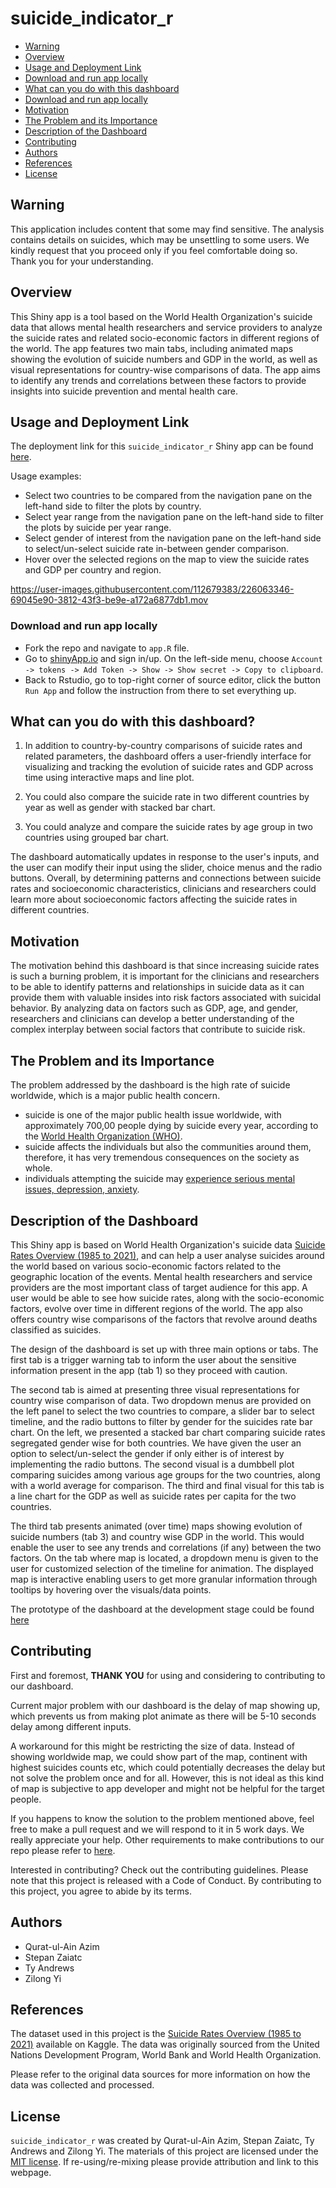 # suicide_indicator_r

- [Warning](#warning)
- [Overview](#overview)
- [Usage and Deployment Link](#usage-and-deployment-link)
- [Download and run app locally](#download-and-run-app-locally)
- [What can you do with this dashboard](#what-can-you-do-with-this-dashboard)
- [Download and run app locally](#download-and-run-app-locally)
- [Motivation](#motivation)
- [The Problem and its Importance](#the-problem-and-its-importance)
- [Description of the Dashboard](#description-of-the-dashboard)
- [Contributing](#contributing)
- [Authors](#authors)
- [References](#references)
- [License](#license)

## Warning

This application includes content that some may find sensitive. The analysis contains details on suicides, which may be unsettling to some users. We kindly request that you proceed only if you feel comfortable doing so. Thank you for your understanding.

## Overview

This Shiny app is a tool based on the World Health Organization's suicide data that allows mental health researchers and service providers to analyze the suicide rates and related socio-economic factors in different regions of the world. The app features two main tabs, including animated maps showing the evolution of suicide numbers and GDP in the world, as well as visual representations for country-wise comparisons of data. The app aims to identify any trends and correlations between these factors to provide insights into suicide prevention and mental health care.

## Usage and Deployment Link
The deployment link for this `suicide_indicator_r` Shiny app can be found [here](https://tieandrews.shinyapps.io/suicide_indicator_r/).

Usage examples:
- Select two countries to be compared from the navigation pane on the left-hand side to filter the plots by country.
- Select year range from the navigation pane on the left-hand side to filter the plots by suicide per year range.
- Select gender of interest from the navigation pane on the left-hand side to select/un-select suicide rate in-between gender comparison.
- Hover over the selected regions on the map to view the suicide rates and GDP per country and region.

https://user-images.githubusercontent.com/112679383/226063346-69045e90-3812-43f3-be9e-a172a6877db1.mov

### Download and run app locally

- Fork the repo and navigate to `app.R` file. 
- Go to [shinyApp.io](https://www.shinyapps.io/) and sign in/up. On the left-side menu, choose `Account -> tokens -> Add Token -> Show -> Show secret -> Copy to clipboard`. 
- Back to Rstudio, go to top-right corner of source editor, click the button `Run App` and follow the instruction from there to set everything up.

## What can you do with this dashboard?

1.	In addition to country-by-country comparisons of suicide rates and related parameters, the dashboard offers a user-friendly interface for visualizing and tracking the evolution of suicide rates and GDP across time using interactive maps and line plot.

2.	You could also compare the suicide rate in two different countries by year as well as gender with stacked bar chart.

3.	You could analyze and compare the suicide rates by age group in two countries using grouped bar chart.

The dashboard automatically updates in response to the user's inputs, and the user can modify their input using the slider, choice menus and the radio buttons. Overall, by determining patterns and connections between suicide rates and socioeconomic characteristics, clinicians and researchers could learn more about socioeconomic factors affecting the suicide rates in different countries.

## Motivation

The motivation behind this dashboard is that since increasing suicide rates is such a burning problem, it is important for the clinicians and researchers to be able to identify patterns and relationships in suicide data as it can provide them with valuable insides into risk factors associated with suicidal behavior. By analyzing data on factors such as GDP, age, and gender, researchers and clinicians can develop a better understanding of the complex interplay between social factors that contribute to suicide risk.

## The Problem and its Importance

The problem addressed by the dashboard is the high rate of suicide worldwide, which is a major public health concern.

-	suicide is one of the major public health issue worldwide, with approximately 700,00 people dying by suicide every year, according to the [World Health Organization (WHO)](https://www.who.int/health-topics/suicide).
-	suicide affects the individuals but also the communities around them, therefore, it has very tremendous consequences on the society as whole.
-	individuals attempting the suicide may [experience serious mental issues, depression, anxiety](https://www.cdc.gov/suicide/facts/index.html).

## Description of the Dashboard

This Shiny app is based on World Health Organization's suicide data [Suicide Rates Overview (1985 to 2021)](https://www.kaggle.com/datasets/omkargowda/suicide-rates-overview-1985-to-2021), and can help a user analyse suicides around the world based on various socio-economic factors related to the geographic location of the events. Mental health researchers and service providers are the most important class of target audience for this app. A user would be able to see how suicide rates, along with the socio-economic factors, evolve over time in different regions of the world. The app also offers country wise comparisons of the factors that revolve around deaths classified as suicides.

The design of the dashboard is set up with three main options or tabs. The first tab is a trigger warning tab to inform the user about the sensitive information present in the app (tab 1) so they proceed with caution. 

The second tab is aimed at presenting three visual representations for country wise comparison of data. Two dropdown menus are provided on the left panel to select the two countries to compare, a slider bar to select timeline, and the radio buttons to filter by gender for the suicides rate bar chart. On the left, we presented a stacked bar chart comparing suicide rates segregated gender wise for both countries. We have given the user an option to select/un-select the gender if only either is of interest by implementing the radio buttons. The second visual is a dumbbell plot comparing suicides among various age groups for the two countries, along with a world average for comparison. The third and final visual for this tab is a line chart for the GDP as well as suicide rates per capita for the two countries.

The third tab presents animated (over time) maps showing evolution of suicide numbers (tab 3) and country wise GDP in the world. This would enable the user to see any trends and correlations (if any) between the two factors. On the tab where map is located, a dropdown menu is given to the user for customized selection of the timeline for animation. The displayed map is interactive enabling users to get more granular information through tooltips by hovering over the visuals/data points.

The prototype of the dashboard at the development stage could be found [here](https://github.com/UBC-MDS/suicide_indicator_r/blob/main/archived/img/dash_design.png)

## Contributing

First and foremost, **THANK YOU** for using and considering to contributing to our dashboard. 

Current major problem with our dashboard is the delay of map showing up, which prevents us from making plot animate as there will be 5-10 seconds delay among different inputs. 

A workaround for this might be restricting the size of data. Instead of showing worldwide map, we could show part of the map, continent with highest suicides counts etc, which could potentially decreases the delay but not solve the problem once and for all. However, this is not ideal as this kind of map is subjective to app developer and might not be helpful for the target people. 

If you happens to know the solution to the problem mentioned above, feel free to make a pull request and we will respond to it in 5 work days. We really appreciate your help. Other requirements to make contributions to our repo please refer to [here](https://github.com/UBC-MDS/suicide_indicator_r/blob/main/CONTRIBUTING.md).

Interested in contributing? Check out the contributing guidelines. Please note that this project is released with a Code of Conduct. By contributing to this project, you agree to abide by its terms.

## Authors

- Qurat-ul-Ain Azim
- Stepan Zaiatc
- Ty Andrews
- Zilong Yi

## References

The dataset used in this project is the [Suicide Rates Overview (1985 to 2021)](https://www.kaggle.com/datasets/omkargowda/suicide-rates-overview-1985-to-2021) available on Kaggle. The data was originally sourced from the United Nations Development Program, World Bank and World Health Organization.

Please refer to the original data sources for more information on how the data was collected and processed.

## License 

`suicide_indicator_r` was created by Qurat-ul-Ain Azim, Stepan Zaiatc, Ty Andrews and Zilong Yi. The materials of this project are licensed under the [MIT license](https://github.com/UBC-MDS/suicide_indicator_r/blob/main/LICENSE). If re-using/re-mixing please provide attribution and link to this webpage.
